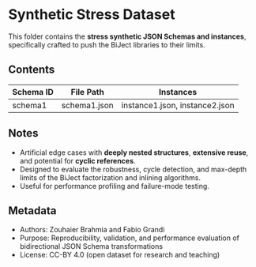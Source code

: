 # Synthetic Stress Dataset

This folder contains the **stress synthetic JSON Schemas and instances**, specifically
crafted to push the BiJect libraries to their limits.

## Contents

| Schema ID  | File Path      | Instances                       |
|------------|----------------|---------------------------------|
| schema1    | schema1.json   | instance1.json, instance2.json  |

## Notes

- Artificial edge cases with **deeply nested structures**, **extensive reuse**, and
  potential for **cyclic references**.
- Designed to evaluate the robustness, cycle detection, and max-depth limits of the
  BiJect factorization and inlining algorithms.
- Useful for performance profiling and failure-mode testing.

## Metadata

- Authors: Zouhaier Brahmia and Fabio Grandi
- Purpose: Reproducibility, validation, and performance evaluation of bidirectional JSON Schema transformations
- License: CC-BY 4.0 (open dataset for research and teaching)
